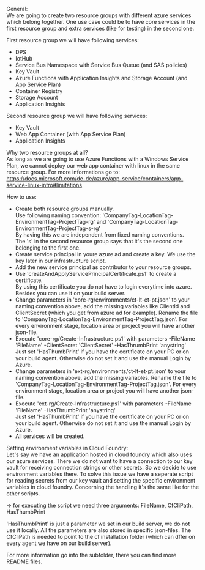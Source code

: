 General:  
We are going to create two resource groups with different azure services which belong together. One use case could be to have core services in the first resource group and extra services (like for testing) in the second one.
  
  
First resource group we will have following services:  
- DPS
- IotHub
- Service Bus Namespace with Service Bus Queue (and SAS policies)
- Key Vault
- Azure Functions with Application Insights and Storage Account (and App Service Plan) 
- Container Registry
- Storage Account
- Application Insights
  
  
Second resource group we will have following services: 
- Key Vault
- Web App Container (with App Service Plan)
- Application Insights
  
  
Why two resource groups at all?  
As long as we are going to use Azure Functions with a Windows Service Plan, we cannot deploy our web app container with linux in the same resource group. For more informations go to: https://docs.microsoft.com/de-de/azure/app-service/containers/app-service-linux-intro#limitations


How to use:
- Create both resource groups manually.  
  Use following naming convention: 'CompanyTag-LocationTag-EnvironmentTag-ProjectTag-rg' and 'CompanyTag-LocationTag-EnvironmentTag-ProjectTag-s-rg'  
  By having this we are independent from fixed naming conventions.  
  The 's' in the second resource group says that it's the second one belonging to the first one. 
- Create service principal in youre azure ad and create a key. We use the key later in our infrastructure script. 
- Add the new service principal as contributor to your resource groups.
- Use 'createAndApplyServicePrincipalCertificate.ps1' to create a certificate.   
By using this certificate you do not have to login everytime into  azure. Besides you can use it on your build server.
- Change parameters in 'core-rg/environments/ct-lt-et-pt.json' to your naming convention above, add the missing variables like ClientId and ClientSecret (which you get from azure ad for example). Rename the file to 'CompanyTag-LocationTag-EnvironmentTag-ProjectTag.json'. For every environment stage, location area or project you will have another json-file. 
- Execute 'core-rg/Create-Infrastructure.ps1' with parameters -FileName 'FileName' -ClientSecret 'ClientSecret' -HasThrumbPrint 'anystring'  
  Just set 'HasThumbPrint' if you have the certificate on your PC or on your build agent. Otherwise do not set it and use the manual Login by Azure.
- Change parameters in 'ext-rg/environments/ct-lt-et-pt.json' to your naming convention above, add the missing variables. Rename the file to 'CompanyTag-LocationTag-EnvironmentTag-ProjectTag.json'. For every environment stage, location area or project you will have another json-file. 
- Execute 'ext-rg/Create-Infrastructure.ps1' with parameters -FileName 'FileName' -HasThrumbPrint 'anystring'  
  Just set 'HasThumbPrint' if you have the certificate on your PC or on your build agent. Otherwise do not set it and use the manual Login by Azure.
- All services will be created.


Setting environment variables in Cloud Foundry:  
Let's say we have an application hosted in cloud foundry which also uses our azure services. There we do not want to have a connection to our key vault for receiving connection strings or other secrets. So we decide to use environment variables there. To solve this issue we have a seperate script for reading secrets from our key vault and setting the specific environment variables in cloud foundry. Concerning the handling it's the same like for the other scripts.

-> for executing the script we need three arguments: FileName, CfCliPath, HasThumbPrint

'HasThumbPrint' is just a parameter we set in our build server, we do not use it locally. All the parameters are also stored in specific json-files. The CfCliPath is needed to point to the cf installation folder (which can dffer on every agent we have on our build server). 


For more information go into the subfolder, there you can find more README files. 
